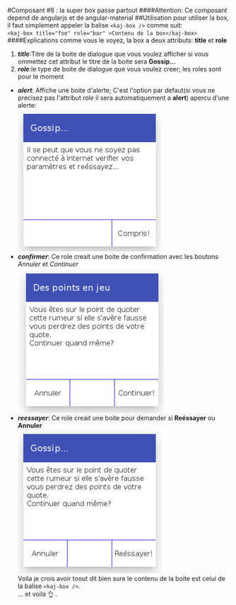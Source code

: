 #Composant #8 : la super box passe partout
####Attention:
Ce composant depend de angularjs et de angular-material
##Utilisation
pour utiliser la box, il faut simplement appeler la balise `<kaj-box />` comme suit:  
`<kaj-box title="foo" role="bar" >Contenu de la box</kaj-box>`
####Explications
comme vous le voyez, la box a deux attributs: **title** et **role**  
1. ***title***:Titre de la boite de dialogue que vous voulez afficher si vous ommettez cet attribut le titre de la boite sera **Gossip...**  
2. ***role***:le type de boite de dialogue que vous voulez creer; les roles sont pour le moment
* ***alert***: Affiche une boite d'alerte; C'est l'option par defaut(si vous ne precisez pas l'attribut *role* il sera automatiquement a **alert**) apercu d'une alerte:  
![boite d'alerte](/box/snapshots/titre_et_role_forget.png?raw=true "role=alerter et pas de titre")  
* ***confirmer***: Ce role creait une boite de confirmation avec les boutons *Annuler* et *Continuer*  
![boite de confirmation](/box/snapshots/titre_continuer.png?raw=true "role=confirmer et titre=Des points en jeu")  
* ***reessayer***: Ce role creait une boite pour demander si **Re&eacute;ssayer** ou **Annuler**  
![boite en mode reessayer](/box/snapshots/sanstitre_reessayer.png?raw=true "role=reessayer et pas de titre")  
Voila je crois avoir toout dit bien sure le contenu de la boite est celui de la balise `<kaj-box />`.  
... et voila :ok_hand: .
